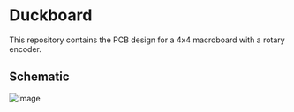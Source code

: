 # Duckboard

This repository contains the PCB design for a 4x4 macroboard with a rotary encoder.  

## Schematic

![image](https://user-images.githubusercontent.com/10641355/211924654-d986394a-e499-4ca9-8c9f-3500dffd60ab.png)
